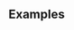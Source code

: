 <!--
Thanks for your contribution! Take a moment to answer these questions so that reviewers have the information they need to properly understand your changes:

* What is the current state of things and why does it need to change?
* What is the solution your changes offer and how does it work?

Are there any issues or other links reviewers should consult to understand this pull request better? For instance:

* Fixes #12345
* See: #67890
-->

## Examples
